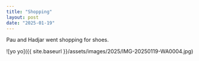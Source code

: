 ```yaml
---
title: "Shopping"
layout: post
date: "2025-01-19"
---
```


Pau and Hadjar went shopping for shoes.

![yo yo]({{ site.baseurl }}/assets/images/2025/IMG-20250119-WA0004.jpg)
